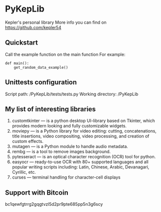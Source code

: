 # PyKepLib
Kepler's personal library
More info you can find on https://github.com/kepler54
## Quickstart
Call the example function on the main function
For example:
``` code
def main():
    get_random_data_example()
```
## Unittests configuration
Script path: /PyKepLib/tests/tests.py
Working directory: /PyKepLib
## My list of interesting libraries
1. customtkinter — is a python desktop UI-library based on Tkinter, which provides modern looking and fully customizable widgets.
2. moviepy — is a Python library for video editing: cutting, concatenations, title insertions, video compositing, video processing, and creation of custom effects.
3. mutagen — is a Python module to handle audio metadata.
4. rembg — is a tool to remove images background.
5. pytesseract — is an optical character recognition (OCR) tool for python.
6. easyocr — ready-to-use OCR with 80+ supported languages and all popular writing scripts including: Latin, Chinese, Arabic, Devanagari, Cyrillic, etc.
7. curses — terminal handling for character-cell displays
## Support with Bitcoin
bc1qewfgtrrg2gqgtvzl5d2pr9pte685pp5n3g6scy
